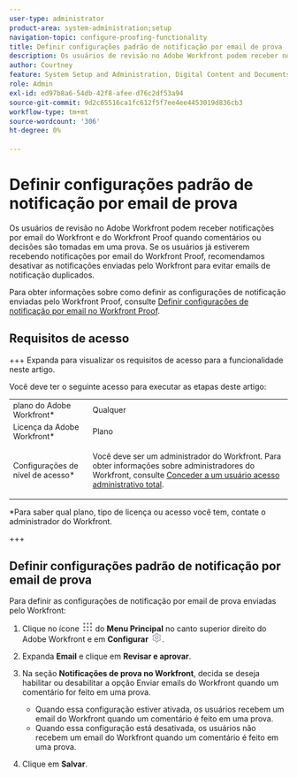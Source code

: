 ```yaml
---
user-type: administrator
product-area: system-administration;setup
navigation-topic: configure-proofing-functionality
title: Definir configurações padrão de notificação por email de prova
description: Os usuários de revisão no Adobe Workfront podem receber notificações por email do Workfront e do Workfront Proof quando comentários ou decisões são tomadas em uma prova. Se os usuários já estiverem recebendo notificações por email do Workfront Proof, recomendamos desativar as notificações enviadas pelo Workfront para evitar emails de notificação duplicados.
author: Courtney
feature: System Setup and Administration, Digital Content and Documents
role: Admin
exl-id: ed97b8a6-54db-42f8-afee-d76c2df53a94
source-git-commit: 9d2c65516ca1fc612f5f7ee4ee4453019d836cb3
workflow-type: tm+mt
source-wordcount: '306'
ht-degree: 0%

---
```


# Definir configurações padrão de notificação por email de prova

Os usuários de revisão no Adobe Workfront podem receber notificações por email do Workfront e do Workfront Proof quando comentários ou decisões são tomadas em uma prova. Se os usuários já estiverem recebendo notificações por email do Workfront Proof, recomendamos desativar as notificações enviadas pelo Workfront para evitar emails de notificação duplicados.

Para obter informações sobre como definir as configurações de notificação enviadas pelo Workfront Proof, consulte [Definir configurações de notificação por email no Workfront Proof](../../../workfront-proof/wp-emailsntfctns/email-alerts/config-email-notification-settings-wp.md).

## Requisitos de acesso

+++ Expanda para visualizar os requisitos de acesso para a funcionalidade neste artigo.

Você deve ter o seguinte acesso para executar as etapas deste artigo:

<table style="table-layout:auto"> 
 <col> 
 <col> 
 <tbody> 
  <tr> 
   <td role="rowheader">plano do Adobe Workfront*</td> 
   <td>Qualquer</td> 
  </tr> 
  <tr> 
   <td role="rowheader">Licença da Adobe Workfront*</td> 
   <td>Plano</td> 
  </tr> 
  <tr> 
   <td role="rowheader">Configurações de nível de acesso*</td> 
   <td> <p>Você deve ser um administrador do Workfront. Para obter informações sobre administradores do Workfront, consulte <a href="../../../administration-and-setup/add-users/configure-and-grant-access/grant-a-user-full-administrative-access.md" class="MCXref xref">Conceder a um usuário acesso administrativo total</a>.</p> </td> 
  </tr> 
 </tbody> 
</table>

&#42;Para saber qual plano, tipo de licença ou acesso você tem, contate o administrador do Workfront.

+++

## Definir configurações padrão de notificação por email de prova

Para definir as configurações de notificação por email de prova enviadas pelo Workfront:

1. Clique no ícone ![](assets/main-menu-icon.png) do **Menu Principal** no canto superior direito do Adobe Workfront e em **Configurar** ![](assets/gear-icon-settings.png).

1. Expanda **Email** e clique em **Revisar e aprovar**.

1. Na seção **Notificações de prova no Workfront**, decida se deseja habilitar ou desabilitar a opção Enviar emails do Workfront quando um comentário for feito em uma prova.

   * Quando essa configuração estiver ativada, os usuários recebem um email do Workfront quando um comentário é feito em uma prova.
   * Quando essa configuração está desativada, os usuários não recebem um email do Workfront quando um comentário é feito em uma prova.

1. Clique em **Salvar**.
